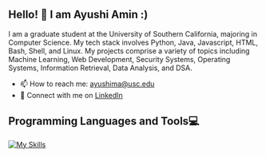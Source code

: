 ## Hello! 👋 I am Ayushi Amin :)

I am a graduate student at the University of Southern California, majoring in Computer Science. My tech stack involves Python, Java, Javascript, HTML, Bash, Shell, and Linux. My projects comprise a variety of topics including Machine Learning, Web Development, Security Systems, Operating Systems, Information Retrieval, Data Analysis, and DSA.
* 📫 How to reach me: <ayushima@usc.edu>
* 📝 Connect with me on [LinkedIn](https://www.linkedin.com/in/ayushiamin/)

## Programming Languages and Tools💻
[![My Skills](https://skillicons.dev/icons?i=py,html,css,js,java,ts,r,c,cpp,linux,pytorch,tensorflow,mysql,mongodb,postgres,sqlite,react,nodejs)](https://www.python.org/)

<!--
**ayushiiamin/ayushiiamin** is a ✨ _special_ ✨ repository because its `README.md` (this file) appears on your GitHub profile.

Here are some ideas to get you started:

- 🔭 I’m currently working on ...
- 🌱 I’m currently learning ...
- 👯 I’m looking to collaborate on ...
- 🤔 I’m looking for help with ...
- 💬 Ask me about ...
- 📫 How to reach me: ...
- 😄 Pronouns: ...
- ⚡ Fun fact: ...
-->
